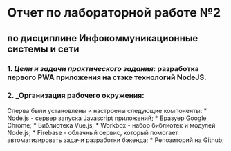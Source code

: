 # Отчет по лабораторной работе №2
## по дисциплине Инфокоммуникационные системы и сети  

### 1. _Цели и задачи практического задания:_ разработка первого PWA приложения на стэке технологий NodeJS.
### 2. _Организация рабочего окружения:
Сперва были установлены и настроены следующие компоненты:
    * Node.js - сервер запуска Javascript приложений;
    * Бразуер Google Chrome;
    * Библиотека Vue.js;
    * Workbox - набор библиотек и модулей Node.js;
    * Firebase - облачный сервис, который помогает автоматизировать задачи разработки бэкенда;
    * Репозиторий на Github;
    
